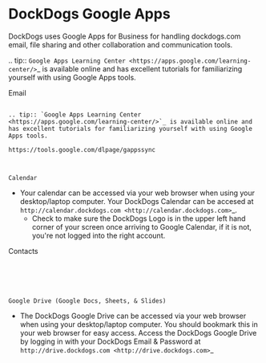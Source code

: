 DockDogs Google Apps
======================

DockDogs uses Google Apps for Business for handling dockdogs.com email, file sharing and other collaboration and communication tools.

.. tip:: `Google Apps Learning Center <https://apps.google.com/learning-center/>`_ is available online and has excellent tutorials for familiarizing yourself with using Google Apps tools. 



Email
~~~~~~~~~~~~~~~~~~

.. tip:: `Google Apps Learning Center <https://apps.google.com/learning-center/>`_ is available online and has excellent tutorials for familiarizing yourself with using Google Apps tools. 

https://tools.google.com/dlpage/gappssync



Calendar
~~~~~~~~~~~~~~~~~~~~

* Your calendar can be accessed via your web browser when using your desktop/laptop computer. Your DockDogs Calendar can be accesed at `http://calendar.dockdogs.com <http://calendar.dockdogs.com>`_. 
	* Check to make sure the DockDogs Logo is in the upper left hand corner of your screen once arriving to Google Calendar, if it is not, you're not logged into the right account.  


Contacts
~~~~~~~~~~~~~~~~~~~~~~~~





Google Drive (Google Docs, Sheets, & Slides)
~~~~~~~~~~~~~~~~~~~~~~~~~~~~~~~~~~~~~~~~~~~~~~

* The DockDogs Google Drive can be accessed via your web browser when using your desktop/laptop computer. You should bookmark this in your web browser for easy access. Access the DockDogs Google Drive by logging in with your DockDogs Email & Password at `http://drive.dockdogs.com <http://drive.dockdogs.com>`_